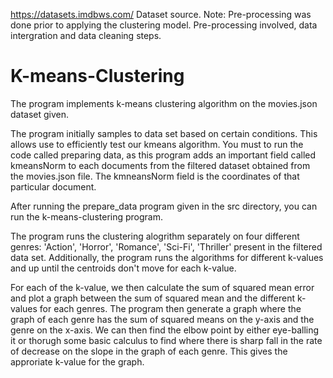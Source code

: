 https://datasets.imdbws.com/ Dataset source. Note: Pre-processing was done prior to applying the clustering model. Pre-processing involved, data intergration and data cleaning steps.

# K-means-Clustering
The program implements k-means clustering algorithm on the movies.json dataset given.

The program initially samples to data set based on certain conditions. This allows use to efficiently test our kmeans algorithm.
You must to run the code called preparing data, as this program adds an important field called kmeansNorm to each documents from the filtered dataset obtained from the movies.json file. The kmneansNorm field is the coordinates of that particular document. 

After running the prepare_data program given in the src directory, you can run the k-means-clustering program. 

The program runs the clustering alogrithm separately on four different genres: 'Action', 'Horror', 'Romance', 'Sci-Fi', 'Thriller' present in the filtered data set. Additionally, the program runs the algorithms for different k-values and up until the centroids don't move for each k-value. 

For each of the k-value, we then calculate the sum of squared mean error and plot a graph between the sum of squared mean and the different k-values for each genres. The program then generate a graph where the graph of each genre has the sum of squared means on the y-axis and the genre on the x-axis. We can then find the elbow point by either eye-balling it or thorugh some basic calculus to find where there is sharp fall in the rate of decrease on the slope in the graph of each genre. This gives the approriate k-value for the graph.

